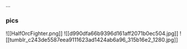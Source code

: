 ...



### pics
![[HalfOrcFighter.png]]
![[d990dfa66b9396d161aff2071b0ec504.jpg]]
![[tumblr_c243de5587eea9111623ad1424ab6a96_315b16e2_1280.jpg]]
